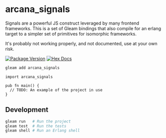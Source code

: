 # arcana_signals

Signals are a powerful JS construct leveraged by many frontend frameworks. This
is a set of Gleam bindings that also compile for an erlang target to a simpler
set of primitives for isomorphic frameworks.

It's probably not working properly, and not documented, use at your own risk.

[![Package Version](https://img.shields.io/hexpm/v/arcana_signals)](https://hex.pm/packages/arcana_signals)
[![Hex Docs](https://img.shields.io/badge/hex-docs-ffaff3)](https://hexdocs.pm/arcana_signals/)

```sh
gleam add arcana_signals
```
```gleam
import arcana_signals

pub fn main() {
  // TODO: An example of the project in use
}
```

## Development

```sh
gleam run   # Run the project
gleam test  # Run the tests
gleam shell # Run an Erlang shell
```

